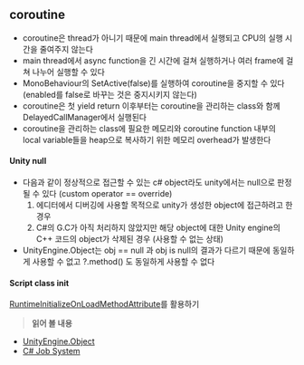 ## coroutine
- coroutine은 thread가 아니기 때문에 main thread에서 실행되고 CPU의 실행 시간을 줄여주지 않는다   
- main thread에서 async function을 긴 시간에 걸쳐 실행하거나 여러 frame에 걸쳐 나누어 실행할 수 있다   
- MonoBehaviour의 SetActive(false)를 실행하여 coroutine을 중지할 수 있다 (enabled를 false로 바꾸는 것은 중지시키지 않는다)   
- coroutine은 첫 yield return 이후부터는 coroutine을 관리하는 class와 함께DelayedCallManager에서 실행된다   
- coroutine을 관리하는 class에 필요한 메모리와 coroutine function 내부의 local variable들을 heap으로 복사하기 위한 메모리 overhead가 발생한다   
#### Unity null   
- 다음과 같이  정상적으로 접근할 수 있는 c# object라도 unity에서는 null으로 판정될 수 있다 (custom operator \== override)   
  1. 에디터에서 디버깅에 사용할 목적으로 unity가 생성한 object에 접근하려고 한 경우   
  2. C#의 G.C가 아직 처리하지 않았지만 해당 object에 대한 Unity engine의 C++ 코드의 object가 삭제된 경우 (사용할 수 없는 상태)   
- UnityEngine.Object는 obj \== null 과 obj is null의 결과가 다르기 때문에 동일하게 사용할 수 없고 ?.method() 도 동일하게 사용할 수 없다   

#### Script class init
[RuntimeInitializeOnLoadMethodAttribute](https://docs.unity3d.com/6000.0/Documentation/ScriptReference/RuntimeInitializeOnLoadMethodAttribute.html)를 활용하기     

> **읽어 볼 내용**
-  [UnityEngine.Object](https://docs.unity3d.com/6000.0/Documentation/Manual/class-Object.html)   
- [C# Job System](https://docs.unity3d.com/2022.3/Documentation/Manual/JobSystem.html)  